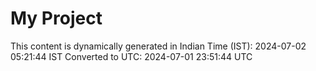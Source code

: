 # My Project

This content is dynamically generated in Indian Time (IST): 2024-07-02 05:21:44 IST
Converted to UTC: 2024-07-01 23:51:44 UTC
